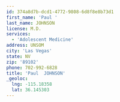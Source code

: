 ```yaml
---
id: 374a8d7b-dcd1-4772-9808-6d8f8e8b73d1
first_name: 'Paul '
last_name: JOHNSON
license: M.D.
services:
  - 'Adolescent Medicine'
address: UNSOM
city: 'Las Vegas'
state: NV
zip: '89102'
phone: 702-992-6828
title: 'Paul  JOHNSON'
_geoloc:
  lng: -115.18358
  lat: 36.145303
---
```

